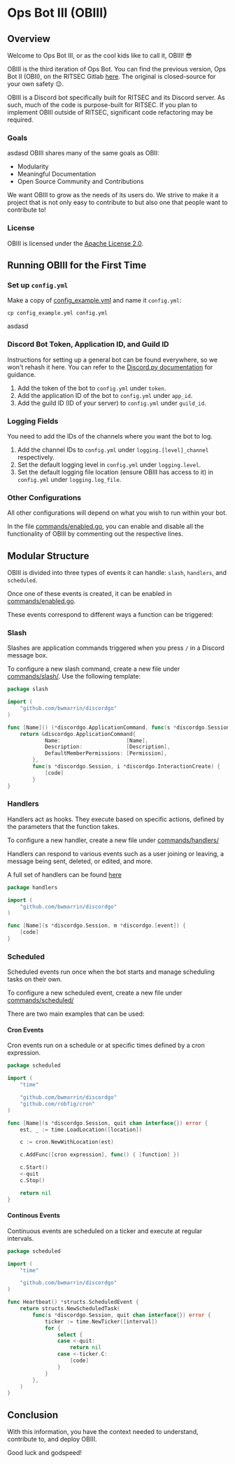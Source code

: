 # Ops Bot III (OBIII)

## Overview

Welcome to Ops Bot III, or as the cool kids like to call it, OBIII! 😎

OBIII is the third iteration of Ops Bot. You can find the previous version, Ops Bot II (OBII), on the RITSEC Gitlab [here](https://gitlab.ritsec.cloud/operations-program/ops-bot-ii). The original is closed-source for your own safety 😉.

OBIII is a Discord bot specifically built for RITSEC and its Discord server. As such, much of the code is purpose-built for RITSEC. If you plan to implement OBIII outside of RITSEC, significant code refactoring may be required.

### Goals
asdasd
OBIII shares many of the same goals as OBII:

- Modularity
- Meaningful Documentation
- Open Source Community and Contributions

We want OBIII to grow as the needs of its users do. We strive to make it a project that is not only easy to contribute to but also one that people want to contribute to!

### License

OBIII is licensed under the [Apache License 2.0](https://www.apache.org/licenses/LICENSE-2.0).

## Running OBIII for the First Time

### Set up `config.yml`

Make a copy of [config_example.yml](./config_example.yml) and name it `config.yml`:

```
cp config_example.yml config.yml
```
asdasd
### Discord Bot Token, Application ID, and Guild ID

Instructions for setting up a general bot can be found everywhere, so we won't rehash it here. You can refer to the [Discord.py documentation](https://discordpy.readthedocs.io/en/stable/discord.html) for guidance.

1. Add the token of the bot to `config.yml` under `token`.
2. Add the application ID of the bot to `config.yml` under `app_id`.
3. Add the guild ID (ID of your server) to `config.yml` under `guild_id`.

### Logging Fields

You need to add the IDs of the channels where you want the bot to log.

1. Add the channel IDs to `config.yml` under `logging.[level]_channel` respectively.
2. Set the default logging level in `config.yml` under `logging.level`.
3. Set the default logging file location (ensure OBIII has access to it) in `config.yml` under `logging.log_file`.

### Other Configurations

All other configurations will depend on what you wish to run within your bot.

In the file [commands/enabled.go](./commands/enabled.go), you can enable and disable all the functionality of OBIII by commenting out the respective lines.

## Modular Structure

OBIII is divided into three types of events it can handle: `slash`, `handlers`, and `scheduled`.

Once one of these events is created, it can be enabled in [commands/enabled.go](commands/enabled.go).

These events correspond to different ways a function can be triggered:

### Slash

Slashes are application commands triggered when you press `/` in a Discord message box.

To configure a new slash command, create a new file under [commands/slash/](./commands/slash/). Use the following template:

```go
package slash

import (
	"github.com/bwmarrin/discordgo"
)

func [Name]() (*discordgo.ApplicationCommand, func(s *discordgo.Session, i *discordgo.InteractionCreate)) {
	return &discordgo.ApplicationCommand{
			Name:                     [Name],
			Description:              [Description],
			DefaultMemberPermissions: [Permission],
		},
		func(s *discordgo.Session, i *discordgo.InteractionCreate) {
			[code]
		}
}
```

### Handlers

Handlers act as hooks. They execute based on specific actions, defined by the parameters that the function takes.

To configure a new handler, create a new file under [commands/handlers/](./commands/handler/)

Handlers can respond to various events such as a user joining or leaving, a message being sent, deleted, or edited, and more.

A full set of handlers can be found [here](https://github.com/bwmarrin/discordgo/blob/v0.27.1/events.go)

```go
package handlers

import (
	"github.com/bwmarrin/discordgo"
)

func [Name](s *discordgo.Session, m *discordgo.[event]) {
	[code]
}
```

### Scheduled

Scheduled events run once when the bot starts and manage scheduling tasks on their own.

To configure a new scheduled event, create a new file under [commands/scheduled/](./commands/scheduled/)

There are two main examples that can be used:

#### Cron Events

Cron events run on a schedule or at specific times defined by a cron expression.

```go
package scheduled

import (
	"time"

	"github.com/bwmarrin/discordgo"
	"github.com/robfig/cron"
)

func [Name](s *discordgo.Session, quit chan interface{}) error {
	est, _ := time.LoadLocation([location])

	c := cron.NewWithLocation(est)

	c.AddFunc([cron expression], func() { [function] })

	c.Start()
	<-quit
	c.Stop()

	return nil
}
```

#### Continous Events

Continuous events are scheduled on a ticker and execute at regular intervals.

```go
package scheduled

import (
	"time"

	"github.com/bwmarrin/discordgo"
)

func Heartbeat() *structs.ScheduledEvent {
	return structs.NewScheduledTask(
		func(s *discordgo.Session, quit chan interface{}) error {
			ticker := time.NewTicker([interval])
			for {
				select {
				case <-quit:
					return nil
				case <-ticker.C:
					[code]
				}
			}
		},
	)
}
```

## Conclusion

With this information, you have the context needed to understand, contribute to, and deploy OBIII.

Good luck and godspeed!
